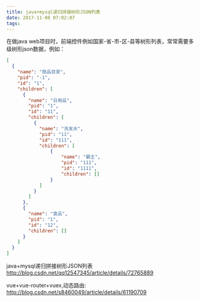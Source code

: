 ```yaml
---
title: java+mysql递归拼接树形JSON列表
date: 2017-11-08 07:02:07
tags:
---
```

在做java web项目时，前端控件例如国家-省-市-区-县等树形列表，常常需要多级树形json数据，例如：
<!-- more -->
```json
[
  {
    "name": "商品目录",
    "pid": "-1",
    "id": "1",
    "children": [
      {
        "name": "日用品",
        "pid": "1",
        "id": "11",
        "children": [
          {
            "name": "洗发水",
            "pid": "11",
            "id": "111",
            "children": [
                {
                    "name": "霸王",
                    "pid": "111",
                    "id": "1111",
                    "children": []
                }
            ]
          }
        ]
      },
      {
        "name": "食品",
        "pid": "1",
        "id": "12",
        "children": []
      }
    ]
  }
]
```

java+mysql递归拼接树形JSON列表
http://blog.csdn.net/qq12547345/article/details/72765889


vue+vue-router+vuex,动态路由:
http://blog.csdn.net/s8460049/article/details/61190709